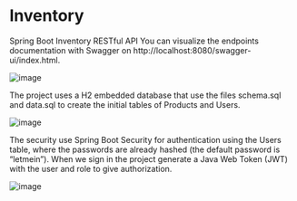 # Inventory
Spring Boot Inventory RESTful API
You can visualize the endpoints documentation with Swagger on http://localhost:8080/swagger-ui/index.html.
 
![image](https://user-images.githubusercontent.com/44626021/165647109-25223908-9d21-4083-b94b-e97dbfcd22a5.png)


The project uses a H2 embedded database that use the files schema.sql and data.sql to create the initial tables of Products and Users.

![image](https://user-images.githubusercontent.com/44626021/165648132-ba4c6256-b33c-40e6-9bb1-38bb93885512.png)


The security use Spring Boot Security for authentication using the Users table, where the passwords are already hashed (the default password is “letmein”). When we sign in the project generate a Java Web Token (JWT) with the user and role to give authorization.

![image](https://user-images.githubusercontent.com/44626021/165648205-395b1d3d-807a-433a-a317-6a0752f5a9d5.png)
